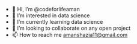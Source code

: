 - 👋 Hi, I’m @codeforlifeaman
- 👀 I’m interested in data science
- 🌱 I’m currently learning data science
- 💞️ I’m looking to collaborate on any open project
- 📫 How to reach me amanshazia11@gmail.com

<!---
codeforlifeaman/codeforlifeaman is a ✨ special ✨ repository because its `README.md` (this file) appears on your GitHub profile.
You can click the Preview link to take a look at your changes.
--->
